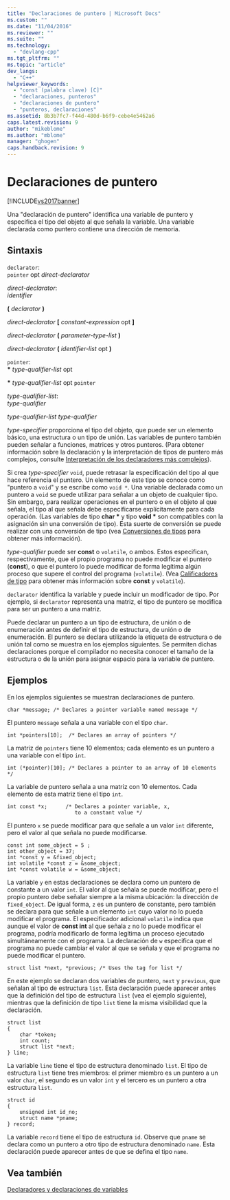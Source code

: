 ```yaml
---
title: "Declaraciones de puntero | Microsoft Docs"
ms.custom: ""
ms.date: "11/04/2016"
ms.reviewer: ""
ms.suite: ""
ms.technology: 
  - "devlang-cpp"
ms.tgt_pltfrm: ""
ms.topic: "article"
dev_langs: 
  - "C++"
helpviewer_keywords: 
  - "const (palabra clave) [C]"
  - "declaraciones, punteros"
  - "declaraciones de puntero"
  - "punteros, declaraciones"
ms.assetid: 8b3b7fc7-f44d-480d-b6f9-cebe4e5462a6
caps.latest.revision: 9
author: "mikeblome"
ms.author: "mblome"
manager: "ghogen"
caps.handback.revision: 9
---
```

# Declaraciones de puntero
[!INCLUDE[vs2017banner](../assembler/inline/includes/vs2017banner.md)]

Una "declaración de puntero" identifica una variable de puntero y especifica el tipo del objeto al que señala la variable.  Una variable declarada como puntero contiene una dirección de memoria.  
  
## Sintaxis  
 `declarator`:  
 `pointer` opt *direct\-declarator*  
  
 *direct\-declarator*:  
 *identifier*  
  
 **\(**  *declarator*  **\)**  
  
 *direct\-declarator*  **\[**  *constant\-expression* opt **\]**  
  
 *direct\-declarator*  **\(**  *parameter\-type\-list*  **\)**  
  
 *direct\-declarator*  **\(**  *identifier\-list* opt **\)**  
  
 `pointer`:  
 **\*** *type\-qualifier\-list* opt  
  
 **\*** *type\-qualifier\-list* opt `pointer`  
  
 *type\-qualifier\-list*:  
 *type\-qualifier*  
  
 *type\-qualifier\-list type\-qualifier*  
  
 *type\-specifier* proporciona el tipo del objeto, que puede ser un elemento básico, una estructura o un tipo de unión.  Las variables de puntero también pueden señalar a funciones, matrices y otros punteros. \(Para obtener información sobre la declaración y la interpretación de tipos de puntero más complejos, consulte [Interpretación de los declaradores más complejos](../c-language/interpreting-more-complex-declarators.md)\).  
  
 Si crea *type\-specifier* `void`, puede retrasar la especificación del tipo al que hace referencia el puntero.  Un elemento de este tipo se conoce como "puntero a `void`" y se escribe como `void *`.  Una variable declarada como un puntero a `void` se puede utilizar para señalar a un objeto de cualquier tipo.  Sin embargo, para realizar operaciones en el puntero o en el objeto al que señala, el tipo al que señala debe especificarse explícitamente para cada operación. \(Las variables de tipo **char \*** y tipo **void \*** son compatibles con la asignación sin una conversión de tipo\). Esta suerte de conversión se puede realizar con una conversión de tipo \(vea [Conversiones de tipos](../c-language/type-cast-conversions.md) para obtener más información\).  
  
 *type\-qualifier* puede ser **const** o `volatile`, o ambos.  Estos especifican, respectivamente, que el propio programa no puede modificar el puntero \(**const**\), o que el puntero lo puede modificar de forma legítima algún proceso que supere el control del programa \(`volatile`\). \(Vea [Calificadores de tipo](../c-language/type-qualifiers.md) para obtener más información sobre **const** y `volatile`\).  
  
 `declarator` identifica la variable y puede incluir un modificador de tipo.  Por ejemplo, si `declarator` representa una matriz, el tipo de puntero se modifica para ser un puntero a una matriz.  
  
 Puede declarar un puntero a un tipo de estructura, de unión o de enumeración antes de definir el tipo de estructura, de unión o de enumeración.  El puntero se declara utilizando la etiqueta de estructura o de unión tal como se muestra en los ejemplos siguientes.  Se permiten dichas declaraciones porque el compilador no necesita conocer el tamaño de la estructura o de la unión para asignar espacio para la variable de puntero.  
  
## Ejemplos  
 En los ejemplos siguientes se muestran declaraciones de puntero.  
  
```  
char *message; /* Declares a pointer variable named message */  
```  
  
 El puntero `message` señala a una variable con el tipo `char`.  
  
```  
int *pointers[10];  /* Declares an array of pointers */  
```  
  
 La matriz de `pointers` tiene 10 elementos; cada elemento es un puntero a una variable con el tipo `int`.  
  
```  
int (*pointer)[10]; /* Declares a pointer to an array of 10 elements */  
```  
  
 La variable de puntero señala a una matriz con 10 elementos.  Cada elemento de esta matriz tiene el tipo `int`.  
  
```  
int const *x;      /* Declares a pointer variable, x,  
                      to a constant value */   
```  
  
 El puntero `x` se puede modificar para que señale a un valor `int` diferente, pero el valor al que señala no puede modificarse.  
  
```  
const int some_object = 5 ;  
int other_object = 37;  
int *const y = &fixed_object;  
int volatile *const z = &some_object;  
int *const volatile w = &some_object;  
```  
  
 La variable `y` en estas declaraciones se declara como un puntero de constante a un valor `int`.  El valor al que señala se puede modificar, pero el propio puntero debe señalar siempre a la misma ubicación: la dirección de `fixed_object`.  De igual forma, `z` es un puntero de constante, pero también se declara para que señale a un elemento `int` cuyo valor no lo pueda modificar el programa.  El especificador adicional `volatile` indica que aunque el valor de **const int** al que señala `z` no lo puede modificar el programa, podría modificarlo de forma legítima un proceso ejecutado simultáneamente con el programa.  La declaración de `w` especifica que el programa no puede cambiar el valor al que se señala y que el programa no puede modificar el puntero.  
  
```  
struct list *next, *previous; /* Uses the tag for list */  
```  
  
 En este ejemplo se declaran dos variables de puntero, `next` y `previous`, que señalan al tipo de estructura `list`.  Esta declaración puede aparecer antes que la definición del tipo de estructura `list` \(vea el ejemplo siguiente\), mientras que la definición de tipo `list` tiene la misma visibilidad que la declaración.  
  
```  
struct list   
{  
    char *token;  
    int count;  
    struct list *next;  
} line;  
```  
  
 La variable `line` tiene el tipo de estructura denominado `list`.  El tipo de estructura `list` tiene tres miembros: el primer miembro es un puntero a un valor `char`, el segundo es un valor `int` y el tercero es un puntero a otra estructura `list`.  
  
```  
struct id   
{  
    unsigned int id_no;  
    struct name *pname;  
} record;  
```  
  
 La variable `record` tiene el tipo de estructura `id`.  Observe que `pname` se declara como un puntero a otro tipo de estructura denominado `name`.  Esta declaración puede aparecer antes de que se defina el tipo `name`.  
  
## Vea también  
 [Declaradores y declaraciones de variables](../c-language/declarators-and-variable-declarations.md)